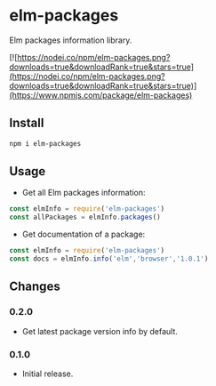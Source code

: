 # elm-packages

Elm packages information library.

[![https://nodei.co/npm/elm-packages.png?downloads=true&downloadRank=true&stars=true](https://nodei.co/npm/elm-packages.png?downloads=true&downloadRank=true&stars=true)](https://www.npmjs.com/package/elm-packages)

## Install

```bash
npm i elm-packages
```

## Usage

- Get all Elm packages information:

```js
const elmInfo = require('elm-packages')
const allPackages = elmInfo.packages()
```

- Get documentation of a package:

```js
const elmInfo = require('elm-packages')
const docs = elmInfo.info('elm','browser','1.0.1')
```

## Changes

### 0.2.0

- Get latest package version info by default.

### 0.1.0

- Initial release.
